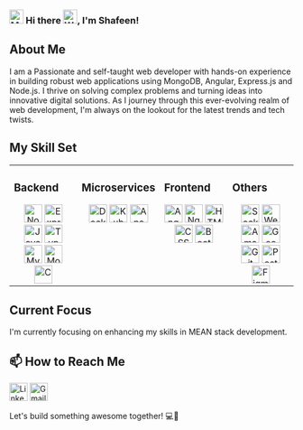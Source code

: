 <!--
**ShafeenAhammed/shafeenahammed** is a ✨ _special_ ✨ repository because its `README.md` (this file) appears on your GitHub profile.

Here are some ideas to get you started:

- 🔭 I’m currently working on ...
- 🌱 I’m currently learning ...
- 👯 I’m looking to collaborate on ...
- 🤔 I’m looking for help with ...
- 💬 Ask me about ...
- 📫 How to reach me: ...
- 😄 Pronouns: ...
- ⚡ Fun fact: ...
-->

### <img src="https://raw.githubusercontent.com/Tarikul-Islam-Anik/Telegram-Animated-Emojis/main/People/Man%20Technologist.webp" alt="Man Technologist" width="25" height="25" /> Hi there <img src="https://raw.githubusercontent.com/Tarikul-Islam-Anik/Telegram-Animated-Emojis/main/People/Waving%20Hand.webp" alt="Waving Hand" width="25" height="25" />, I'm Shafeen!

## About Me
I am a Passionate and self-taught web developer with hands-on experience in building robust web applications using MongoDB, Angular, Express.js and Node.js. I thrive on solving complex problems and turning ideas into innovative digital solutions. As I journey through this ever-evolving realm of web development, I'm always on the lookout for the latest trends and tech twists.


## My Skill Set  
<table><tr><td valign="top" width="25%">

### Backend  
<div align="center">  
  <img height="32" width="32" src="https://cdn.simpleicons.org/nodedotjs/green" title="Node.js" />
  <img height="32" width="32" src="https://cdn.simpleicons.org/express/gray" title="Express.js" />
  <img height="32" width="32" src="https://cdn.simpleicons.org/javascript/yellow" title="JavaScript" />
  <img height="32" width="32" src="https://cdn.simpleicons.org/typescript/dodgerblue" title="TypeScript" />
  <img height="32" width="32" src="https://cdn.simpleicons.org/mysql/cornflowerblue" title="MySQL" />
  <img height="32" width="32" src="https://cdn.simpleicons.org/mongodb/lime" title="MongoDB" />
  <img height="32" width="32" src="https://cdn.simpleicons.org/c/blue" title="C" />
</div>

</td><td valign="top" width="25%">

### Microservices  
<div align="center">  
  <img height="32" width="32" src="https://cdn.simpleicons.org/docker/skyblue" title="Docker" />
  <img height="32" width="32" src="https://cdn.simpleicons.org/kubernetes/blue" title="Kubernetes" />
  <img height="32" width="32" src="https://cdn.simpleicons.org/apachekafka/gray" title="Apache Kafka" />
</div>

</td><td valign="top" width="25%">

### Frontend  
<div align="center">  
  <img height="32" width="32" src="https://cdn.simpleicons.org/angular/red" title="Angular" />
  <img height="32" width="32" src="https://cdn.simpleicons.org/ngrx/purple" title="NgRx" />
  <img height="32" width="32" src="https://cdn.simpleicons.org/html5/orangered" title="HTML5" />
  <img height="32" width="32" src="https://cdn.simpleicons.org/css3/dodgerblue" title="CSS3" />
  <img height="32" width="32" src="https://cdn.simpleicons.org/bootstrap/purple" title="Bootstrap" />
</div>

</td><td valign="top" width=25%">
  
### Others  
<div align="center"> 
  <img height="32" width="32" src="https://cdn.simpleicons.org/socketdotio/gray" title="Socket.io" />
  <img height="32" width="32" src="https://cdn.simpleicons.org/webrtc/royalblue" title="WebRTC" />
  <img height="32" width="32" src="https://cdn.simpleicons.org/amazonaws/yellow" title="Amazon AWS" />
  <img height="32" width="32" src="https://cdn.simpleicons.org/googlecloud/blue" title="Google Cloud Platform" />
  <img height="32" width="32" src="https://cdn.simpleicons.org/git/red" title="Git" />
  <img height="32" width="32" src="https://cdn.simpleicons.org/postman/orange" title="Postman" />
  <img height="32" width="32" src="https://cdn.simpleicons.org/figma/silver" title="Figma" />
</div>

</td></tr></table>

<!---<p><img align="left" src="https://github-readme-stats.vercel.app/api/top-langs?username=shafeenahammed&show_icons=true&locale=en&layout=compact" alt="shafeenahammed" /></p> --->


## Current Focus
I'm currently focusing on enhancing my skills in MEAN stack development.

## 📫 How to Reach Me
[<img height="32" width="32" src="https://cdn.simpleicons.org/linkedin/blue" title="LinkedIn" />](https://www.linkedin.com/in/shafeen-ahammed-d-b85428210/) [<img height="32" width="32" src="https://cdn.simpleicons.org/gmail/red" title="Gmail" />](ahammedshafeen10@gmail.com) 

<!--- <p align="center"> <img src="https://github-readme-stats.vercel.app/api?username=shafeenahammed&show_icons=true&theme=gotham" alt="shafeenahammed" /> --->
Let's build something awesome together! 💻🚀

